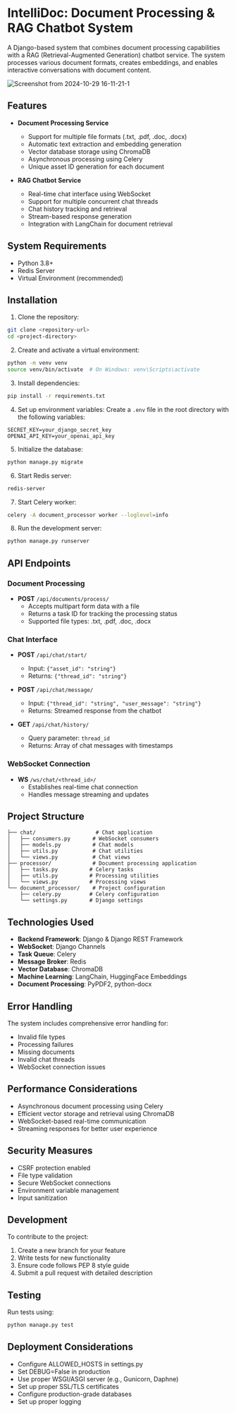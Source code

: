 # IntelliDoc: Document Processing & RAG Chatbot System

A Django-based system that combines document processing capabilities with a RAG (Retrieval-Augmented Generation) chatbot service. The system processes various document formats, creates embeddings, and enables interactive conversations with document content.

![Screenshot from 2024-10-29 16-11-21-1](https://github.com/user-attachments/assets/16804961-6fc9-4277-8b8a-f20bd09542b1)


## Features

- **Document Processing Service**
  - Support for multiple file formats (.txt, .pdf, .doc, .docx)
  - Automatic text extraction and embedding generation
  - Vector database storage using ChromaDB
  - Asynchronous processing using Celery
  - Unique asset ID generation for each document

- **RAG Chatbot Service**
  - Real-time chat interface using WebSocket
  - Support for multiple concurrent chat threads
  - Chat history tracking and retrieval
  - Stream-based response generation
  - Integration with LangChain for document retrieval

## System Requirements

- Python 3.8+
- Redis Server
- Virtual Environment (recommended)

## Installation

1. Clone the repository:
```bash
git clone <repository-url>
cd <project-directory>
```

2. Create and activate a virtual environment:
```bash
python -m venv venv
source venv/bin/activate  # On Windows: venv\Scripts\activate
```

3. Install dependencies:
```bash
pip install -r requirements.txt
```

4. Set up environment variables:
Create a `.env` file in the root directory with the following variables:
```
SECRET_KEY=your_django_secret_key
OPENAI_API_KEY=your_openai_api_key
```

5. Initialize the database:
```bash
python manage.py migrate
```

6. Start Redis server:
```bash
redis-server
```

7. Start Celery worker:
```bash
celery -A document_processor worker --loglevel=info
```

8. Run the development server:
```bash
python manage.py runserver
```

## API Endpoints

### Document Processing

- **POST** `/api/documents/process/`
  - Accepts multipart form data with a file
  - Returns a task ID for tracking the processing status
  - Supported file types: .txt, .pdf, .doc, .docx

### Chat Interface

- **POST** `/api/chat/start/`
  - Input: `{"asset_id": "string"}`
  - Returns: `{"thread_id": "string"}`

- **POST** `/api/chat/message/`
  - Input: `{"thread_id": "string", "user_message": "string"}`
  - Returns: Streamed response from the chatbot

- **GET** `/api/chat/history/`
  - Query parameter: `thread_id`
  - Returns: Array of chat messages with timestamps

### WebSocket Connection

- **WS** `/ws/chat/<thread_id>/`
  - Establishes real-time chat connection
  - Handles message streaming and updates

## Project Structure

```
├── chat/                   # Chat application
│   ├── consumers.py       # WebSocket consumers
│   ├── models.py          # Chat models
│   ├── utils.py           # Chat utilities
│   └── views.py           # Chat views
├── processor/             # Document processing application
│   ├── tasks.py          # Celery tasks
│   ├── utils.py          # Processing utilities
│   └── views.py          # Processing views
└── document_processor/    # Project configuration
    ├── celery.py         # Celery configuration
    └── settings.py       # Django settings
```

## Technologies Used

- **Backend Framework**: Django & Django REST Framework
- **WebSocket**: Django Channels
- **Task Queue**: Celery
- **Message Broker**: Redis
- **Vector Database**: ChromaDB
- **Machine Learning**: LangChain, HuggingFace Embeddings
- **Document Processing**: PyPDF2, python-docx

## Error Handling

The system includes comprehensive error handling for:
- Invalid file types
- Processing failures
- Missing documents
- Invalid chat threads
- WebSocket connection issues

## Performance Considerations

- Asynchronous document processing using Celery
- Efficient vector storage and retrieval using ChromaDB
- WebSocket-based real-time communication
- Streaming responses for better user experience

## Security Measures

- CSRF protection enabled
- File type validation
- Secure WebSocket connections
- Environment variable management
- Input sanitization

## Development

To contribute to the project:

1. Create a new branch for your feature
2. Write tests for new functionality
3. Ensure code follows PEP 8 style guide
4. Submit a pull request with detailed description

## Testing

Run tests using:
```bash
python manage.py test
```

## Deployment Considerations

- Configure ALLOWED_HOSTS in settings.py
- Set DEBUG=False in production
- Use proper WSGI/ASGI server (e.g., Gunicorn, Daphne)
- Set up proper SSL/TLS certificates
- Configure production-grade databases
- Set up proper logging
